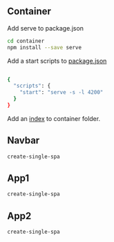 ## Container

Add serve to package.json

```sh
cd container
npm install --save serve
```
Add a start scripts to [package.json]

```sh

{
  "scripts": {
    "start": "serve -s -l 4200"
  }
}
```
Add an [index] to container folder.
## Navbar
```sh
create-single-spa
```
## App1
```sh
create-single-spa
```
## App2

```sh
create-single-spa
```

[package.json]: <https://github.com/Jaisoft/apps/blob/main/single-spa/sspa-poc/container/package.json>
[index]: <https://github.com/Jaisoft/apps/blob/main/single-spa/sspa-poc/container/index.html>